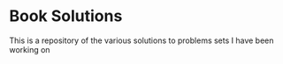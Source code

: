 # Book Solutions

This is a repository of the various solutions to problems sets I have been working on

